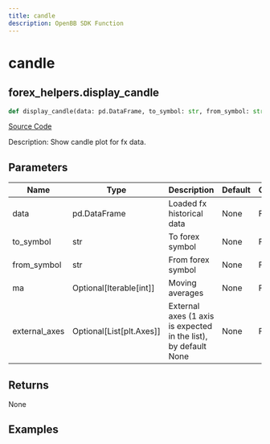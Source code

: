 ```yaml
---
title: candle
description: OpenBB SDK Function
---
```


# candle

## forex_helpers.display_candle

```python title='openbb_terminal/forex/forex_helper.py'
def display_candle(data: pd.DataFrame, to_symbol: str, from_symbol: str, ma: Union[Iterable[int], NoneType], external_axes: Union[List[matplotlib.axes._axes.Axes], NoneType], use_matplotlib: bool, add_trend: bool, yscale: str) -> None:
```
[Source Code](https://github.com/OpenBB-finance/OpenBBTerminal/tree/main/openbb_terminal/forex/forex_helper.py#L227)

Description: Show candle plot for fx data.

## Parameters

| Name | Type | Description | Default | Optional |
| ---- | ---- | ----------- | ------- | -------- |
| data | pd.DataFrame | Loaded fx historical data | None | False |
| to_symbol | str | To forex symbol | None | False |
| from_symbol | str | From forex symbol | None | False |
| ma | Optional[Iterable[int]] | Moving averages | None | False |
| external_axes | Optional[List[plt.Axes]] | External axes (1 axis is expected in the list), by default None | None | False |

## Returns

None

## Examples

